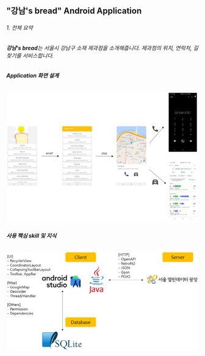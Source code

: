 ## "강남's bread" Android Application

###### 1. 전체 요약
###### **강남's bread**는 서울시 강남구 소재 제과점을 소개해줍니다. 제과점의 위치, 연락처, 길찾기를 서비스합니다.

###### **Application 화면 설계**
![이미지1](./Images/image1.PNG)

###### **사용 핵심 skill 및 지식**
![이미지2](./Images/image2.PNG)
